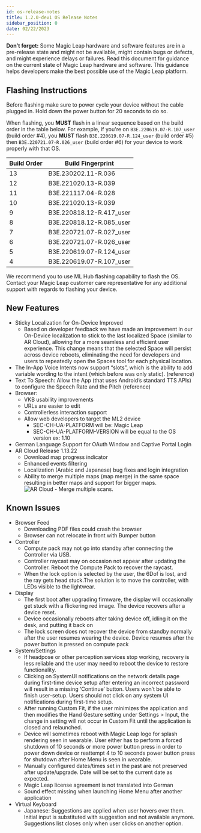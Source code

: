 ```yaml
---
id: os-release-notes
title: 1.2.0-dev1 OS Release Notes
sidebar_position: 0
date: 02/22/2023
---
```


**Don’t forget:** Some Magic Leap hardware and software features are in a pre-release state and might not be available, might contain bugs or defects, and might experience delays or failures. Read this document for guidance on the current state of Magic Leap hardware and software. This guidance helps developers make the best possible use of the Magic Leap platform.

## Flashing Instructions

Before flashing make sure to power cycle your device without the cable plugged in. Hold down the power button for 20 seconds to do so.

When flashing, you **MUST** flash in a linear sequence based on the build order in the table below. For example, if you're on `B3E.220619.07-R.107_user` (build order #4), you **MUST** flash `B3E.220619.07-R.124_user` (build order #5) then `B3E.220721.07-R.026_user` (build order #6) for your device to work properly with that OS.

| Build Order | Build Fingerprint        |
| ----------- | ------------------------ |
| 13          | B3E.230202.11-R.036      |
| 12          | B3E.221020.13-R.039      |
| 11          | B3E.221117.04-R.028      |
| 10          | B3E.221020.13-R.039      |
| 9           | B3E.220818.12-R.417_user |
| 8           | B3E.220818.12-R.085_user |
| 7           | B3E.220721.07-R.027_user |
| 6           | B3E.220721.07-R.026_user |
| 5           | B3E.220619.07-R.124_user |
| 4           | B3E.220619.07-R.107_user |

We recommend you to use ML Hub flashing capability to flash the OS. Contact your Magic Leap customer care representative for any additional support with regards to flashing your device.

## New Features

- Sticky Localization for On-Device Improved
  - Based on developer feedback we have made an improvement in our On-Device localization to stick to the last localized Space (similar to AR Cloud), allowing for a more seamless and efficient user experience. This change means that the selected Space will persist across device reboots, eliminating the need for developers and users to repeatedly open the Spaces tool for each physical location.
- The In-App Voice Intents now support “slots”, which is the ability to add variable wording to the intent (which before was only static). (reference)
- Text To Speech: Allow the App (that uses Android’s standard TTS APIs) to configure the Speech Rate and the Pitch (reference)
- Browser:
  - VKB usability improvements
  - URLs are easier to edit
  - Controllerless interaction support
  - Allow web developers to target the ML2 device
    - SEC-CH-UA-PLATFORM will be: Magic Leap
    - SEC-CH-UA-PLATFORM-VERSION will be equal to the OS version ex: 1.10
- German Language Support for OAuth Window and Captive Portal Login
- AR Cloud Release 1.13.22
  - Download map progress indicator
  - Enhanced events filtering
  - Localization (Arabic and Japanese) bug fixes and login integration
  - Ability to merge multiple maps (map merge) in the same space resulting in better maps and support for bigger maps.  
![AR Cloud - Merge multiple scans.](/img/releases/merge-scans.png)

## Known Issues

- Browser Feed
  - Downloading PDF files could crash the browser
  - Browser can not relocate in front with Bumper button
- Controller
  - Compute pack may not go into standby after connecting the Controller via USB.
  - Controller raycast may on occasion not appear after updating the Controller.  Reboot the Compute Pack to recover the raycast.
  - When the lock option is selected by the user, the 6Dof is lost, and the ray gets head stuck.The solution is to move the controller, with LEDs visible to the lightwear.
- Display
  - The first boot after upgrading firmware, the display will occasionally get stuck with a flickering red image. The device recovers after a device reset.
  - Device occasionally reboots after taking device off, idling it on the desk, and putting it back on
  - The lock screen does not recover the device from standby normally after the user resumes wearing the device. Device resumes after the power button is pressed on compute pack
- System/Settings
  - If headpose or other perception services stop working, recovery is less reliable and the user may need to reboot the device to restore functionality.
  - Clicking on SystemUI notifications on the network details page during first-time device setup after entering an incorrect password will result in a missing ‘Continue’ button. Users won’t be able to finish user-setup. Users should not click on any system UI notifications during first-time setup.
  - After running Custom Fit, if the user minimizes the application and then modifies the Hand Gesture setting under Settings > Input, the change in setting will not occur in Custom Fit until the application is closed and relaunched.
  - Device will sometimes reboot with Magic Leap logo for splash rendering seen in wearable. User either has to perform a forced shutdown of 10 seconds or more power button press in order to power down device or reattempt 4 to 10 seconds power button press for shutdown after Home Menu is seen in wearable.
  - Manually configured dates/times set in the past are not preserved after update/upgrade. Date will be set to the current date as expected.
  - Magic Leap license agreement is not translated into German
  - Sound effect missing when launching Home Menu after another application
- Virtual Keyboard
  - Japanese: Suggestions are applied when user hovers over them. Initial input is substituted with suggestion and not available anymore. Suggestions list closes only when user clicks on another option.
